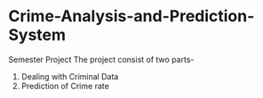 # Crime-Analysis-and-Prediction-System
Semester Project
The project consist of two parts-
1. Dealing with Criminal Data
2. Prediction of Crime rate 
